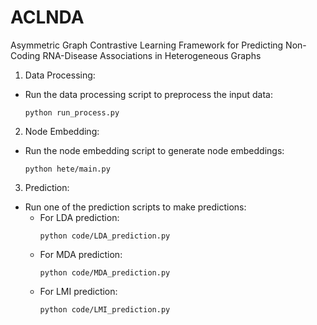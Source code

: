 # ACLNDA
Asymmetric Graph Contrastive Learning Framework for Predicting Non-Coding RNA-Disease Associations in Heterogeneous Graphs
1. Data Processing:
- Run the data processing script to preprocess the input data:
  ```
  python run_process.py
  ```

2. Node Embedding:
- Run the node embedding script to generate node embeddings:
  ```
  python hete/main.py
  ```

3. Prediction:
- Run one of the prediction scripts to make predictions:
  - For LDA prediction:
    ```
    python code/LDA_prediction.py
    ```
  - For MDA prediction:
    ```
    python code/MDA_prediction.py
    ```
  - For LMI prediction:
    ```
    python code/LMI_prediction.py
    ```
